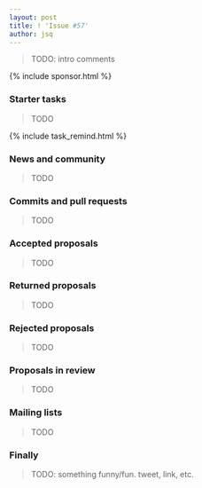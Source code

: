```yaml
---
layout: post
title: ! 'Issue #57'
author: jsq
---
```


> TODO: intro comments

<!--excerpt-->

{% include sponsor.html %}

### Starter tasks

> TODO

{% include task_remind.html %}

### News and community

> TODO

### Commits and pull requests

> TODO

### Accepted proposals

> TODO

### Returned proposals

> TODO

### Rejected proposals

> TODO

### Proposals in review

> TODO

### Mailing lists

> TODO

### Finally

> TODO: something funny/fun. tweet, link, etc.
